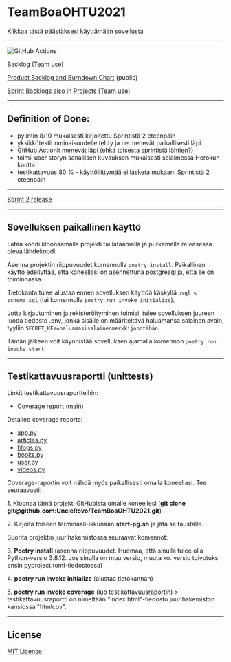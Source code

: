 # TeamBoaOHTU2021
[Klikkaa tästä päästäksesi käyttämään sovellusta](https://lukuvinkki-boa.herokuapp.com/)

---

![GitHub Actions](https://github.com/UncleRovo/TeamBoaOHTU2021/workflows/CI/badge.svg)

[Backlog (Team use)](https://helsinkifi-my.sharepoint.com/:x:/g/personal/karhelmi_ad_helsinki_fi/EUyjfZObbRtEktjglZIfjqkBznpw83N5DPR699B00N6RFQ?e=fe2MUZ)

[Product Backlog and Burndown Chart](https://helsinkifi-my.sharepoint.com/:x:/g/personal/karhelmi_ad_helsinki_fi/EUyjfZObbRtEktjglZIfjqkB4lAZh1uDpnCF3pvPSApGeQ?e=XD0BRH) (public)

[Sprint Backlogs also in Projects (Team use)](https://github.com/UncleRovo/TeamBoaOHTU2021/projects?query=is%3Aclosed)

---

## Definition of Done:
- pylintin 8/10 mukaisesti kirjoitettu Sprintistä 2 eteenpäin
- yksikkötestit ominaisuudelle tehty ja ne menevät paikallisesti läpi
- GitHub Actionit menevät läpi (ehkä toisesta sprintistä lähtien?)
- toimii user storyn sanallisen kuvauksen mukaisesti selaimessa Herokun kautta
- testikattavuus 80 % - käyttöliittymää ei lasketa mukaan. Sprintistä 2 eteenpäin

---

[Sprint 2 release](https://github.com/UncleRovo/TeamBoaOHTU2021/releases/tag/sprint2)

---
## Sovelluksen paikallinen käyttö

Lataa koodi kloonaamalla projekti tai lataamalla ja purkamalla releasessa oleva lähdekoodi. 

Asenna projektin riippuvuudet komennolla `poetry install`. Paikallinen käyttö edellyttää, että koneellasi on asennettuna postgresql ja, että se on toiminnassa. 

Tietokanta tulee alustaa ennen sovelluksen käyttöä käskyllä
`psql < schema.sql` (tai komennolla `poetry run invoke initialize`).

Jotta kirjautuminen ja rekisteröityminen toimisi, tulee sovelluksen juureen luoda tiedosto .env, jonka sisälle on määriteltävä haluamansa salainen avain, tyyliin
`SECRET_KEY=haluamasisalainenmerkkijonotähän`.

Tämän jälkeen voit käynnistää sovelluksen ajamalla komennon `poetry run invoke start`. 

---

## Testikattavuusraportti (unittests)

Linkit testikattavuusraportteihin:

* [Coverage report (main)](https://github.com/UncleRovo/TeamBoaOHTU2021/blob/main/documents/Coverage_report.pdf)

Detailed coverage reports:
* [app.py](https://github.com/UncleRovo/TeamBoaOHTU2021/blob/main/documents/Coverage%20for%20src_app.py_%2076%25.pdf)
* [articles.py](https://github.com/UncleRovo/TeamBoaOHTU2021/blob/main/documents/Coverage%20for%20src_articles.py_%2094%25.pdf)
* [blogs.py](https://github.com/UncleRovo/TeamBoaOHTU2021/blob/main/documents/Coverage%20for%20src_blogs.py_%20100%25.pdf)
* [books.py](https://github.com/UncleRovo/TeamBoaOHTU2021/blob/main/documents/Coverage%20for%20src_books.py_%20100%25.pdf)
* [user.py](https://github.com/UncleRovo/TeamBoaOHTU2021/blob/main/documents/Coverage%20for%20src_user.py_%2057%25.pdf)
* [videos.py](https://github.com/UncleRovo/TeamBoaOHTU2021/blob/main/documents/Coverage%20for%20src_videos.py_%20100%25.pdf)
<p>
Coverage-raportin voit nähdä myös paikallisesti omalla koneellasi. Tee seuraavasti:
<p>
1. Kloonaa tämä projekti GitHubista omalle koneellesi (<b>git clone git@github.com:UncleRovo/TeamBoaOHTU2021.git</b>)
<p>
2. Kirjoita toiseen terminaali-ikkunaan <b>start-pg.sh</b> ja jätä se taustalle.

Suorita projektin juurihakemistossa seuraavat komennot:
<p>
3. <b>Poetry install</b> (asenna riippuvuudet. Huomaa, että sinulla tulee olla Python-versio 3.8.12. Jos sinulla on muu versio, muuta ko. versio toivotuksi ensin pyproject.toml-tiedostossa)
<p>
4. <b>poetry run invoke initialize</b> (alustaa tietokannan)
<p>
5. <b>poetry run invoke coverage</b> (luo testikattavuusraportin) > testikattavuusraportti on nimeltään "index.html"-tiedosto juurihakemiston kansiossa "htmlcov".

  ---
  
  ## License
  [MIT License](https://github.com/UncleRovo/TeamBoaOHTU2021/blob/main/LICENSE)
